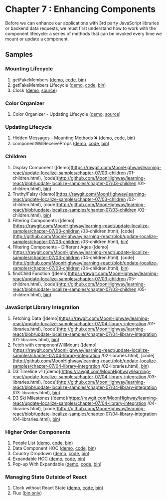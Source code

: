 Chapter 7 : Enhancing Components
==================
Before we can enhance our applications with 3rd party JavaScript libraries or backend data requests, we must
first understand how to work with the component lifecycle: a series of methods that can be invoked every time we
mount or update a component.

Samples
--------

### Mounting Lifecycle

  1. getFakeMembers ([demo](https://rawgit.com/MoonHighway/learning-react/update-localize-samples/chapter-07/01-mounting-lifecycle/01-mounting.html), [code](http://github.com/MoonHighway/learning-react/blob/update-localize-samples/chapter-07/01-mounting-lifecycle/01-mounting.html), [bin](http://jsbin.com/bameba/1/edit?js,output))
  2. getFakeMembers Lifecycle ([demo](https://rawgit.com/MoonHighway/learning-react/update-localize-samples/chapter-07/01-mounting-lifecycle/02-mounting.html), [code](http://github.com/MoonHighway/learning-react/blob/update-localize-samples/chapter-07/01-mounting-lifecycle/02-mounting.html), [bin](http://jsbin.com/bameba/2/edit?js,output))
  3. Clock ([demo](https://rawgit.com/MoonHighway/learning-react/master/chapter-07/mounting-lifecycle-clock/dist/index.html),
  [source](https://github.com/MoonHighway/learning-react/blob/master/chapter-07/mounting-lifecycle-clock))

### Color Organizer

  1. Color Organizer - Updating Lifecycle ([demo](https://rawgit.com/MoonHighway/learning-react/master/chapter-07/color-organizer/dist/index.html),
  [source](https://github.com/MoonHighway/learning-react/blob/master/chapter-07/color-organizer))

### Updating Lifecycle

  1. Hidden Messages - Mounting Methods ❌ ([demo](https://rawgit.com/MoonHighway/learning-react/update-localize-samples/chapter-07/02-updating-lifecycle/01-updating.html), [code](http://github.com/MoonHighway/learning-react/blob/update-localize-samples/chapter-07/02-updating-lifecycle/01-updating.html), [bin](http://jsbin.com/badobum/1/edit?js,output))
  2. componentWillReceiveProps ([demo](https://rawgit.com/MoonHighway/learning-react/update-localize-samples/chapter-07/02-updating-lifecycle/02-updating.html), [code](http://github.com/MoonHighway/learning-react/blob/update-localize-samples/chapter-07/02-updating-lifecycle/02-updating.html), [bin](http://jsbin.com/badobum/2/edit?js,output))

### Children

  1. Display Component ([demo](https://rawgit.com/MoonHighway/learning-react/update-localize-samples/chapter-07/03-children /01-children.html), [code](http://github.com/MoonHighway/learning-react/blob/update-localize-samples/chapter-07/03-children /01-children.html), [bin](http://jsbin.com/goraje/1/edit?js,output))
  2. Truthy/Falsy ([demo](https://rawgit.com/MoonHighway/learning-react/update-localize-samples/chapter-07/03-children /02-children.html), [code](http://github.com/MoonHighway/learning-react/blob/update-localize-samples/chapter-07/03-children /02-children.html), [bin](http://jsbin.com/goraje/2/edit?js,output))
  3. Filtering Components ([demo](https://rawgit.com/MoonHighway/learning-react/update-localize-samples/chapter-07/03-children /03-children.html), [code](http://github.com/MoonHighway/learning-react/blob/update-localize-samples/chapter-07/03-children /03-children.html), [bin](http://jsbin.com/goraje/3/edit?js,output))
  4. Filtering Components - Different Ages ([demo](https://rawgit.com/MoonHighway/learning-react/update-localize-samples/chapter-07/03-children /04-children.html), [code](http://github.com/MoonHighway/learning-react/blob/update-localize-samples/chapter-07/03-children /04-children.html), [bin](http://jsbin.com/goraje/4/edit?js,output))
  5. findChild Function ([demo](https://rawgit.com/MoonHighway/learning-react/update-localize-samples/chapter-07/03-children /05-children.html), [code](http://github.com/MoonHighway/learning-react/blob/update-localize-samples/chapter-07/03-children /05-children.html), [bin](http://jsbin.com/goraje/5/edit?js,output))

### JavaScript Library Integration

  1. Fetching Data ([demo](https://rawgit.com/MoonHighway/learning-react/update-localize-samples/chapter-07/04-library-integration /01-libraries.html), [code](http://github.com/MoonHighway/learning-react/blob/update-localize-samples/chapter-07/04-library-integration /01-libraries.html), [bin](http://jsbin.com/yefuya/1/edit?js,output))
  2. Fetch with componentWillMount ([demo](https://rawgit.com/MoonHighway/learning-react/update-localize-samples/chapter-07/04-library-integration /02-libraries.html), [code](http://github.com/MoonHighway/learning-react/blob/update-localize-samples/chapter-07/04-library-integration /02-libraries.html), [bin](http://jsbin.com/yefuya/2/edit?js,output))
  3. D3 Timeline v1 ([demo](https://rawgit.com/MoonHighway/learning-react/update-localize-samples/chapter-07/04-library-integration /03-libraries.html), [code](http://github.com/MoonHighway/learning-react/blob/update-localize-samples/chapter-07/04-library-integration /03-libraries.html), [bin](http://jsbin.com/hakono/1/edit?js,output))
  4. D3 Ski Milestones ([demo](https://rawgit.com/MoonHighway/learning-react/update-localize-samples/chapter-07/04-library-integration /04-libraries.html), [code](http://github.com/MoonHighway/learning-react/blob/update-localize-samples/chapter-07/04-library-integration /04-libraries.html), [bin](http://jsbin.com/hakono/2/edit?js,output))

### Higher Order Components

  1. People List ([demo](https://rawgit.com/MoonHighway/learning-react/update-localize-samples/chapter-07/05-higher-order-components/01-hocs.html), [code](http://github.com/MoonHighway/learning-react/blob/update-localize-samples/chapter-07/05-higher-order-components/01-hocs.html), [bin](http://jsbin.com/vexidu/1/edit?js,output))
  2. Data Component HOC ([demo](https://rawgit.com/MoonHighway/learning-react/update-localize-samples/chapter-07/05-higher-order-components/02-hocs.html), [code](http://github.com/MoonHighway/learning-react/blob/update-localize-samples/chapter-07/05-higher-order-components/02-hocs.html), [bin](http://jsbin.com/vexidu/2/edit?js,output))
  3. Country Dropdown ([demo](https://rawgit.com/MoonHighway/learning-react/update-localize-samples/chapter-07/05-higher-order-components/03-hocs.html), [code](http://github.com/MoonHighway/learning-react/blob/update-localize-samples/chapter-07/05-higher-order-components/03-hocs.html), [bin](http://jsbin.com/vexidu/3/edit?js,output))
  4. Expandable HOC ([demo](https://rawgit.com/MoonHighway/learning-react/update-localize-samples/chapter-07/05-higher-order-components/04-hocs.html), [code](http://github.com/MoonHighway/learning-react/blob/update-localize-samples/chapter-07/05-higher-order-components/04-hocs.html), [bin](http://jsbin.com/xipipaf/1/edit?js,output))
  5. Pop-up With Expandable ([demo](https://rawgit.com/MoonHighway/learning-react/update-localize-samples/chapter-07/05-higher-order-components/04-hocs.html), [code](http://github.com/MoonHighway/learning-react/blob/update-localize-samples/chapter-07/05-higher-order-components/04-hocs.html), [bin](http://jsbin.com/dojexik/1/edit?js,output))

### Managing State Outside of React

  1. Clock without React State ([demo](https://rawgit.com/MoonHighway/learning-react/update-localize-samples/chapter-07/06-managing-state-outside-react/01-state.html), [code](http://github.com/MoonHighway/learning-react/blob/update-localize-samples/chapter-07/06-managing-state-outside-react/01-state.html), [bin](http://jsbin.com/zepusi/1/edit?js,output))
  2. Flux ([bin only](http://jsbin.com/fizocij/1/edit?js,console,output))
